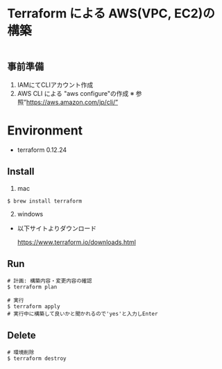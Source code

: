 # Terraform による AWS(VPC, EC2)の構築

<img src="">

## 事前準備
1. IAMにてCLIアカウント作成
2. AWS CLI による "aws configure"の作成
※ 参照”https://aws.amazon.com/jp/cli/”

# Environment
- terraform 0.12.24

## Install
1. mac
~~~
$ brew install terraform
~~~
2. windows
- 以下サイトよりダウンロード
    
    https://www.terraform.io/downloads.html

## Run
~~~
# 計画: 構築内容・変更内容の確認
$ terraform plan

# 実行
$ terraform apply
# 実行中に構築して良いかと聞かれるので'yes'と入力しEnter
~~~

## Delete
~~~
# 環境削除
$ terraform destroy
~~~